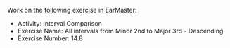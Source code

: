 Work on the following exercise in EarMaster:
- Activity: Interval Comparison
- Exercise Name: All intervals from Minor 2nd to Major 3rd - Descending
- Exercise Number: 14.8
